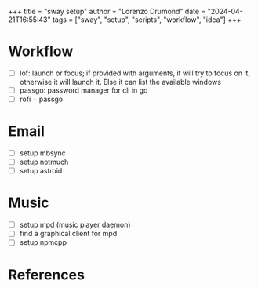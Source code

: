 +++
title = "sway setup"
author = "Lorenzo Drumond"
date = "2024-04-21T16:55:43"
tags = ["sway",  "setup",  "scripts",  "workflow",  "idea"]
+++



# Workflow

- [ ] lof: launch or focus; if provided with arguments, it will try to focus on it, otherwise it will launch it. Else it can list the available windows
- [ ] passgo: password manager for cli in go
- [ ] rofi + passgo

# Email

- [ ] setup mbsync
- [ ] setup notmuch
- [ ] setup astroid

# Music

- [ ] setup mpd (music player daemon)
- [ ] find a graphical client for mpd
- [ ] setup npmcpp

# References
